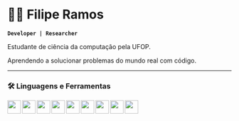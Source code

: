 # 🐱‍👤 Filipe Ramos

**`Developer | Researcher`**

Estudante de ciência da computação pela UFOP.

Aprendendo a solucionar problemas do mundo real com código.

---
### 🛠 Linguagens e Ferramentas
<img align="left" width="30px" style="padding-right=10px" src="https://cdn.jsdelivr.net/gh/devicons/devicon/icons/python/python-original.svg"/>
<img align="left" width="30px" style="padding-right=10px" src="https://cdn.jsdelivr.net/gh/devicons/devicon/icons/tensorflow/tensorflow-original.svg"/>
<img align="left" width="30px" style="padding-right=10px" src="https://cdn.jsdelivr.net/gh/devicons/devicon/icons/java/java-original.svg"/>
<img align="left" width="30px" style="padding-right=10px" src="https://cdn.jsdelivr.net/gh/devicons/devicon/icons/html5/html5-original.svg"/>
<img align="left" width="30px" style="padding-right=10px" src="https://cdn.jsdelivr.net/gh/devicons/devicon/icons/css3/css3-original.svg"/>
<img align="left" width="30px" style="padding-right=10px" src="https://cdn.jsdelivr.net/gh/devicons/devicon/icons/javascript/javascript-original.svg"/>
<img align="left" width="30px" style="padding-right=10px" src="https://cdn.jsdelivr.net/gh/devicons/devicon/icons/nodejs/nodejs-original.svg"/>
<img align="left" width="30px" style="padding-right=10px" src="https://cdn.jsdelivr.net/gh/devicons/devicon/icons/react/react-original.svg"/>
<img align="left" width="30px" style="padding-right=10px" src="https://cdn.jsdelivr.net/gh/devicons/devicon/icons/git/git-original.svg"/>

<br>

